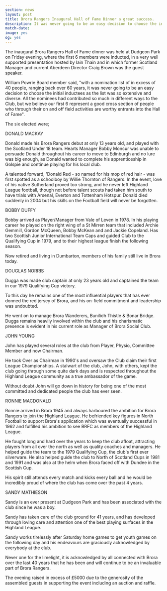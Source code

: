 ```yaml
---
section: news
layout: post
title: Brora Rangers Inaugural Hall of Fame Dinner a great success.
description: It was never going to be an easy decision to choose the initial inductees as the list was so extensive and diverse. All the nominees had contributed so much in different ways to the Club, but we believe our first 6 represent a good cross section of people who through their on and off field activities are worthy entrants into the Hall of Fame
match-date:
image: yes
og: yes
---
```

The inaugural Brora Rangers Hall of Fame dinner was held at Dudgeon Park on Friday evening, where the first 6 members were inducted, in a very well supported presentation hosted by Iain Thain  and in which former Scotland Manager and current Aberdeen Director Craig Brown was the guest speaker. 

William Powrie Board member said, "with a nomination list of in excess of 40 people, ranging back over 60 years, it was never going to be an easy decision to choose the initial inductees as the list was so extensive and diverse. All the nominees had contributed so much in different ways to the Club, but we believe our first 6 represent a good cross section of people who through their on and off field activities are worthy entrants into the Hall of Fame".  

The six elected were;

DONALD MACKAY

Donald made his Brora Rangers debut at only 13 years old, and played with the Scotland Under 18 team. Hearts Manager Bobby Moncur was unable to persuade Donald throughout his career to move to Edinburgh and  no lure was big enough, as Donald wanted to complete his apprenticeship in Golspie and continue playing for his local club. 

A talented forward, 'Donald Red - so named for his mop of red hair - was first spotted as a schoolboy by Willie Thornton of Rangers. In the event, love of his native Sutherland proved too strong, and he never left Highland League football, though not before talent scouts had taken him south to have trials with Arsenal, Everton and Tottenham Hotspur. Donald died suddenly in 2004 but his skills on the Football field will never be forgotten. 

BOBBY DUFFY

Bobby arrived as Player/Manager from Vale of Leven in 1978.  In his playing career he played on the right wing of a St Mirren team that included Archie Gemmill, Gordon McQueen, Bobby McKean and and Jackie Copeland.  Has two Scottish Junior International Team Caps and guided Club to the Qualifying Cup in 1979, and to their highest league finish the following season.

 Now retired and living in Dumbarton, members of his family still live in Brora today.

DOUGLAS NORRIS

Dugga was made club captain at only 23 years old and captained the team in our 1979 Qualifying Cup victory.

To this day he remains one of the most influential players that has ever donned the red jersey of Brora, and his on-field commitment and leadership was undoubted. 

He went on to manage Brora Wanderers, Bunilidh Thistle & Bonar Bridge. Dugga remains heavily involved within the club and his charismatic presence is evident in his current role as Manager of Brora Social Club. 

JOHN YOUNG

John has played several roles at the club from Player, Physio, Committee Member and now Chairman.

He took Over as Chairman in 1990's and oversaw the Club claim their first League Championships. A stalwart of the club, John, with others, kept the club going through some quite dark days and is respected throughout the Highland League community as a true ambassador of the game. 

Without doubt John will go down in history for being one of the most committed and dedicated people the club has ever seen.

RONNIE MACDONALD

Ronnie arrived in Brora 1945 and always harboured the ambition for Brora Rangers to join the Highland League. He befriended key figures in North Football to support Brora's application which was  eventually successful in 1962 and fulfilled his ambition to see BRFC as members of the Highland League. 

He fought long and hard over the years to keep the club afloat, attracting players from all over the north as well as quality coaches and managers. He helped guide the team to the 1979 Qualifying Cup, the club's first ever silverware. He also helped guide the club to North of Scotland Cups in 1981 and 1991 and was also at the helm when Brora faced off with Dundee in the Scottish Cup.

His spirit still attends every match and kicks every ball and he would be incredibly proud of where the club has come over the past 4 years.

SANDY MATHIESON

Sandy is an ever present at Dudgeon Park and has been associated with the club since he was a boy. 

Sandy has taken care of the club ground for 41 years, and has developed through loving care and attention one of the best playing surfaces in the Highland League. 

Sandy works tirelessly after Saturday  home games to get youth games on the following day and his endeavours are graciously acknowledged by everybody at the club. 

Never one for the limelight, it is acknowledged by all connected with Brora over the last 40 years that he has been and will continue to be an invaluable part of Brora Rangers. 

The evening raised in excess of £5000 due to the generosity of the assembled guests in supporting the event including an auction and raffle. 